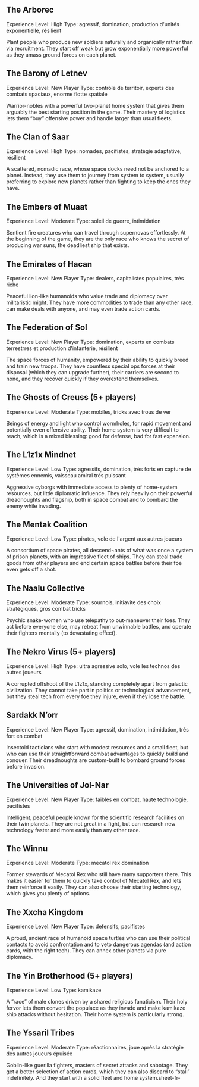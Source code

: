 ## The Arborec
Experience Level: High
Type: agressif, domination, production d'unités exponentielle, résilient

Plant people who produce new soldiers naturally and organically rather than via recruitment. They start off weak but grow exponentially more powerful as they amass ground forces on each planet.

## The Barony of Letnev
Experience Level: New Player
Type: contrôle de territoir, experts des combats spaciaux, enorme flotte spatiale

Warrior-nobles with a powerful two-planet home system that gives them arguably the best starting position in the game. Their mastery of logistics lets them “buy” offensive power and handle larger than usual fleets.

## The Clan of Saar
Experience Level: High
Type: nomades, pacifistes, stratégie adaptative, résilient

A scattered, nomadic race, whose space docks need not be anchored to a planet. Instead, they use them to journey from system to system, usually preferring to explore new planets rather than fighting to keep the ones they have.

## The Embers of Muaat
Experience Level: Moderate
Type: soleil de guerre, intimidation

Sentient fire creatures who can travel through supernovas effortlessly. At the beginning of the game, they are the only race who knows the secret of producing war suns, the deadliest ship that exists.

## The Emirates of Hacan
Experience Level: New Player
Type: dealers, capitalistes populaires, très riche

Peaceful lion-like humanoids who value trade and diplomacy over militaristic might. They have more commodities to trade than any other race, can make deals with anyone, and may even trade action cards.

## The Federation of Sol
Experience Level: New Player
Type: domination, experts en combats terrestrres et production d'infanterie, résilient

The space forces of humanity, empowered by their ability to quickly breed and train new troops. They have countless special ops forces at their disposal (which they can upgrade further), their carriers are second to none, and they recover quickly if they overextend themselves.

## The Ghosts of Creuss (5+ players)
Experience Level: Moderate
Type: mobiles, tricks avec trous de ver

Beings of energy and light who control wormholes, for rapid movement and potentially even offensive ability. Their home system is very difficult to reach, which is a mixed blessing: good for defense, bad for fast expansion.

## The L1z1x Mindnet
Experience Level: Low
Type: agressifs, domination, très forts en capture de systèmes ennemis, vaisseau amiral très puissant

Aggressive cyborgs with immediate access to plenty of home-system resources, but little diplomatic influence. They rely heavily on their powerful dreadnoughts and flagship, both in space combat and to bombard the enemy while invading.

## The Mentak Coalition
Experience Level: Low
Type: pirates, vole de l'argent aux autres joueurs

A consortium of space pirates, all descend¬ants of what was once a system of prison planets, with an impressive fleet of ships. They can steal trade goods from other players and end certain space battles before their foe even gets off a shot.

## The Naalu Collective
Experience Level: Moderate
Type: sournois, initiavite des choix stratégiques, gros combat tricks

Psychic snake-women who use telepathy to out-maneuver their foes. They act before everyone else, may retreat from unwinnable battles, and operate their fighters mentally (to devastating effect).

## The Nekro Virus (5+ players)
Experience Level: High
Type: ultra agressive solo, vole les technos des autres joueurs

A corrupted offshoot of the L1z1x, standing completely apart from galactic civilization. They cannot take part in politics or technological advancement, but they steal tech from every foe they injure, even if they lose the battle.

## Sardakk N’orr
Experience Level: New Player
Type: agressif, domination, intimidation, très fort en combat

Insectoid tacticians who start with modest resources and a small fleet, but who can use their straightforward combat advantages to quickly build and conquer. Their dreadnoughts are custom-built to bombard ground forces before invasion.

## The Universities of Jol-Nar
Experience Level: New Player
Type: faibles en combat, haute technologie, pacifistes

Intelligent, peaceful people known for the scientific research facilities on their twin planets. They are not great in a fight, but can research new technology faster and more easily than any other race.

## The Winnu
Experience Level: Moderate
Type: mecatol rex domination

Former stewards of Mecatol Rex who still have many supporters there. This makes it easier for them to quickly take control of Mecatol Rex, and lets them reinforce it easily. They can also choose their starting technology, which gives you plenty of options.

## The Xxcha Kingdom
Experience Level: New Player
Type: defensifs, pacifistes

A proud, ancient race of humanoid space turtles who can use their political contacts to avoid confrontation and to veto dangerous agendas (and action cards, with the right tech). They can annex other planets via pure diplomacy.

## The Yin Brotherhood (5+ players)
Experience Level: Low
Type: kamikaze

A “race” of male clones driven by a shared religious fanaticism. Their holy fervor lets them convert the populace as they invade and make kamikaze ship attacks without hesitation. Their home system is particularly strong.

## The Yssaril Tribes
Experience Level: Moderate
Type: réactionnaires, joue après la stratégie des autres joueurs épuisée

Goblin-like guerilla fighters, masters of secret attacks and sabotage. They get a better selection of action cards, which they can also discard to “stall” indefinitely. And they start with a solid fleet and home system.sheet-fr-
